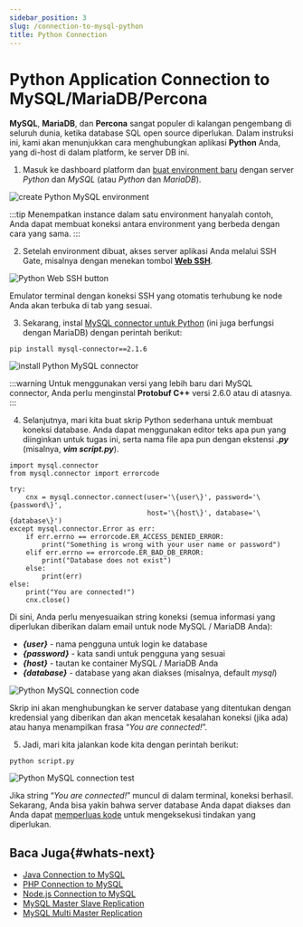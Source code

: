 ```yaml
---
sidebar_position: 3
slug: /connection-to-mysql-python
title: Python Connection
---
```

# Python Application Connection to MySQL/MariaDB/Percona

**MySQL**, **MariaDB**, dan **Percona** sangat populer di kalangan pengembang di seluruh dunia, ketika database SQL open source diperlukan. Dalam instruksi ini, kami akan menunjukkan cara menghubungkan aplikasi **Python** Anda, yang di-host di dalam platform, ke server DB ini.

1. Masuk ke dashboard platform dan [buat environment baru](<https://docs.dewacloud.com/docs/setting-up-environment/>) dengan server _Python_ dan _MySQL_ (atau _Python_ dan _MariaDB_).

![create Python MySQL environment](#)

:::tip
Menempatkan instance dalam satu environment hanyalah contoh, Anda dapat membuat koneksi antara environment yang berbeda dengan cara yang sama.
:::

2. Setelah environment dibuat, akses server aplikasi Anda melalui SSH Gate, misalnya dengan menekan tombol **[Web SSH](<https://docs.dewacloud.com/docs/web-ssh-client/>)**.

![Python Web SSH button](#)

Emulator terminal dengan koneksi SSH yang otomatis terhubung ke node Anda akan terbuka di tab yang sesuai.

3. Sekarang, instal [MySQL connector untuk Python](<https://github.com/sanpingz/mysql-connector>) (ini juga berfungsi dengan MariaDB) dengan perintah berikut:

```
pip install mysql-connector==2.1.6
```

![install Python MySQL connector](#)

:::warning
Untuk menggunakan versi yang lebih baru dari MySQL connector, Anda perlu menginstal **Protobuf C++** versi 2.6.0 atau di atasnya.
:::

4. Selanjutnya, mari kita buat skrip Python sederhana untuk membuat koneksi database. Anda dapat menggunakan editor teks apa pun yang diinginkan untuk tugas ini, serta nama file apa pun dengan ekstensi _**.py**_ (misalnya, _**vim script.py**_).

```
import mysql.connector
from mysql.connector import errorcode

try:
    cnx = mysql.connector.connect(user='\{user\}', password='\{password\}', 
                                  host='\{host\}', database='\{database\}')
except mysql.connector.Error as err:
    if err.errno == errorcode.ER_ACCESS_DENIED_ERROR:
        print("Something is wrong with your user name or password")
    elif err.errno == errorcode.ER_BAD_DB_ERROR:
        print("Database does not exist")
    else:
        print(err)
else:
    print("You are connected!")
    cnx.close()
```

Di sini, Anda perlu menyesuaikan string koneksi (semua informasi yang diperlukan diberikan dalam email untuk node MySQL / MariaDB Anda):

  * _**\{user\}**_ \- nama pengguna untuk login ke database
  * _**\{password\}**_ \- kata sandi untuk pengguna yang sesuai
  * _**\{host\}**_ \- tautan ke container MySQL / MariaDB Anda
  * _**\{database\}**_ \- database yang akan diakses (misalnya, default _mysql_)

![Python MySQL connection code](#)

Skrip ini akan menghubungkan ke server database yang ditentukan dengan kredensial yang diberikan dan akan mencetak kesalahan koneksi (jika ada) atau hanya menampilkan frasa “_You are connected!_”.

5. Jadi, mari kita jalankan kode kita dengan perintah berikut:

```
python script.py
```

![Python MySQL connection test](#)

Jika string “_You are connected!_” muncul di dalam terminal, koneksi berhasil. Sekarang, Anda bisa yakin bahwa server database Anda dapat diakses dan Anda dapat [memperluas kode](<https://dev.mysql.com/doc/connector-python/en/>) untuk mengeksekusi tindakan yang diperlukan.

## Baca Juga{#whats-next}

  * [Java Connection to MySQL](<https://docs.dewacloud.com/docs/connection-to-mysql/>)
  * [PHP Connection to MySQL](<https://docs.dewacloud.com/docs/connection-to-mysql-php/>)
  * [Node.js Connection to MySQL](<https://docs.dewacloud.com/docs/connection-to-mysql-nodejs/>)
  * [MySQL Master Slave Replication](<https://docs.dewacloud.com/docs/database-master-slave-replication/>)
  * [MySQL Multi Master Replication](<https://docs.dewacloud.com/docs/multi-master-mysql-replication/>)